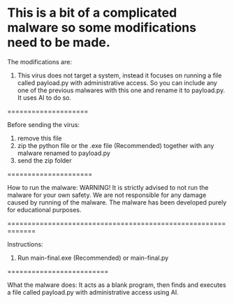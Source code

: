 This is a bit of a complicated malware so some modifications need to be made.
========================================================================

The modifications are:

1. This virus does not target a system, instead it focuses on running a file called payload.py with administrative access.
So you can include any one of the previous malwares with this one and rename it to payload.py. It uses AI to do so.

====================

Before sending the virus:
1. remove this file
2. zip the python file or the .exe file (Recommended) together with any malware renamed to payload.py
3. send the zip folder

=====================

How to run the malware:
WARNING! It is strictly advised to not run the malware for your own safety.
We are not responsible for any damage caused by running of the malware.
The malware has been developed purely for educational purposes.

=============================================================

Instructions:
1. Run main-final.exe (Recommended) or main-final.py

=========================

What the malware does:
It acts as a blank program, then finds and executes a file called payload.py with administrative access using AI.
